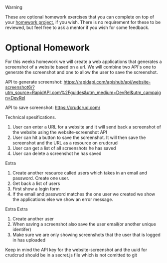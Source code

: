 > [!WARNING]
> These are optional homework exercises that you can complete on top of your [homework project](/homework-projects/readme.md), if you wish. There is no requirement for these to be reviewed, but feel free to ask a mentor if you wish for some feedback.

# Optional Homework

For this weeks homework we will create a web applications that generates a screenshot of a website based on a url. We will combine two API's one to generate the screenshot and one to allow the user to save the screenshot.

API to generate screenshot: https://rapidapi.com/apishub/api/website-screenshot6/?utm_source=RapidAPI.com%2Fguides&utm_medium=DevRel&utm_campaign=DevRel

API to save screenshot: https://crudcrud.com/

Technical spesifications.
1. User can enter a URL for a website and it will send back a screenshot of the website using the website-screenshot API
2. User can hit a button to save the screenshot. It will then save the screenshot and the URL as a resource on crudcrud
3. User can get a list of all screenshots he has saved
4. User can delete a screenshot he has saved

Extra
1. Create another resource called users which takes in an email and password. Create one user.
2. Get back a list of users
3. First show a login form
4. If the email and password matches the one user we created we show the applications else we show an error message.

Extra Extra
1. Create another user
2. When saving a screenshot also save the user email(or another unique identifer)
3. Make sure we are only showing screenshots that the user that is logged in has uploaded

Keep in mind the API key for the website-screenshot and the uuid for crudcrud should be in a secret.js file which is not comitted to git
